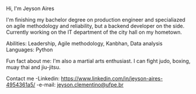 Hi, I'm Jeyson Aires

I'm finishing my bachelor degree on production engineer and specialiazed on agile methodology and reliability, but a backend developer on the side.
Currently working on the IT department of the city hall on my hometown.

Abilities: Leadership, Agile methodology, Kanbhan, Data analysis
Languages: Python

Fun fact about me: I'm also a martial arts enthusiast. I can fight judo, boxing, muay thai and jiu-jitsu. 

Contact me
-Linkedin: https://www.linkedin.com/in/jeyson-aires-4954361a5/
-e-mail: jeyson.clementino@ufpe.br
